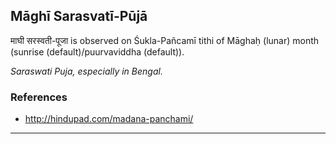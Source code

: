 ## Māghī Sarasvatī-Pūjā
माघी सरस्वती-पूजा is observed on Śukla-Pañcamī tithi of Māghaḥ (lunar) month (sunrise (default)/puurvaviddha (default)).

_Saraswati Puja, especially in Bengal._
### References
* http://hindupad.com/madana-panchami/


---
